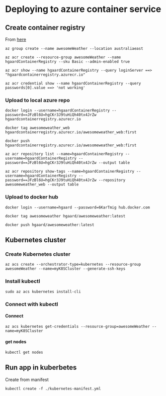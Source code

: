 # Deploying to azure container service

## Create container registry

From [here](https://docs.microsoft.com/en-us/azure/container-service/kubernetes/container-service-tutorial-kubernetes-prepare-acr)

```
az group create --name awesomeWeather --location australiaeast
```

```
az acr create --resource-group awesomeWeather --name hgaardContainerRegistry --sku Basic --admin-enabled true
```

```
az acr show --name hgaardContainerRegistry --query loginServer ==> "hgaardcontainerregistry.azurecr.io"
```

```
az acr credential show --name hgaardContainerRegistry --query passwords[0].value ==> 'not working'
```

### Upload to local azure repo

```
docker login --username=hgaardContainerRegistry --password==JFzBl6U=hgCKr3J9tuHiQh40tx4JrZw hgaardcontainerregistry.azurecr.io
```

```
docker tag awesomeweather_web hgaardcontainerregistry.azurecr.io/awesomeweather_web:first
```

```
docker push hgaardcontainerregistry.azurecr.io/awesomeweather_web:first
```

```
az acr repository list --name=hgaardContainerRegistry --username=hgaardContainerRegistry --password==JFzBl6U=hgCKr3J9tuHiQh40tx4JrZw --output table
```

```
az acr repository show-tags --name=hgaardContainerRegistry --username=hgaardContainerRegistry --password==JFzBl6U=hgCKr3J9tuHiQh40tx4JrZw --repository awesomeweather_web --output table
```

### Upload to docker hub

```
docker login --username=hgaard --password=6KarTmig hub.docker.com
```

```
docker tag awesomeweather hgaard/awesomeweather:latest
```

```
docker push hgaard/awesomeweather:latest
```


## Kubernetes cluster

### Create Kubernetes cluster

```
az acs create --orchestrator-type=kubernetes --resource-group awesomeWeather --name=myK8SCluster --generate-ssh-keys
```

### Install kubectl

```
sudo az acs kubernetes install-cli 
```

### Connect with kubectl

#### Connect 

```
az acs kubernetes get-credentials --resource-group=awesomeWeather --name=myK8SCluster
```

#### get nodes

```
kubectl get nodes
```


## Run app in kuberbetes

Create from manifest

```
kubectl create -f ./kubernetes-manifest.yml
```